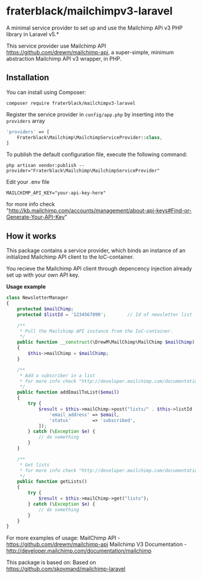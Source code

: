 # fraterblack/mailchimpv3-laravel
A minimal service provider to set up and use the Mailchimp APi v3 PHP library in Laravel v5.*

This service provider use Mailchimp API https://github.com/drewm/mailchimp-api, a super-simple, minimum abstraction Mailchimp API v3 wrapper, in PHP.

## Installation
You can install using Composer:

```
composer require fraterblack/mailchimpv3-laravel
```

Register the service provider in ```config/app.php``` by inserting into the ```providers``` array

```php
'providers' => [
	Fraterblack\Mailchimp\MailchimpServiceProvider::class,
]
```

To publish the default configuration file, execute the following command:

```
php artisan vendor:publish --provider="Fraterblack\Mailchimp\MailchimpServiceProvider"
```

Edit your .env file

```
MAILCHIMP_API_KEY="your-api-key-here"
```

for more info check "http://kb.mailchimp.com/accounts/management/about-api-keys#Find-or-Generate-Your-API-Key"

## How it works
This package contains a service provider, which binds an instance of an initialized Mailchimp API client to the IoC-container.

You recieve the Mailchimp API client through depencency injection already set up with your own API key.


**Usage example**

```php
class NewsletterManager
{
	protected $mailChimp;
	protected $listId = '1234567890';        // Id of newsletter list

	/**
	 * Pull the Mailchimp API instance from the IoC-container.
	 */
	public function __construct(\DrewM\MailChimp\MailChimp $mailChimp)
	{
		$this->mailChimp = $mailChimp;
	}

	/**
	 * Add a subscriber in a list
     * for more info check "http://developer.mailchimp.com/documentation/mailchimp/reference/lists/members/"
	 */
	public function addEmailToList($email)
	{
		try {
			$result = $this->mailChimp->post("lists/" . $this->listId . "/members", [
                'email_address' => $email,
                'status'        => 'subscribed',
            ]);
        } catch (\Exception $e) {
        	// do something
        }
	}

	/**
	 * Get lists
     * for more info check "http://developer.mailchimp.com/documentation/mailchimp/reference/lists/"
	 */
	public function getLists()
	{
		try {
			$result = $this->mailChimp->get("lists");
        } catch (\Exception $e) {
        	// do something
        }
	}
}

```

For more examples of usage:
MailChimp API - https://github.com/drewm/mailchimp-api
Mailchimp V3 Documentation - http://developer.mailchimp.com/documentation/mailchimp

This package is based on:
Based on https://github.com/skovmand/mailchimp-laravel